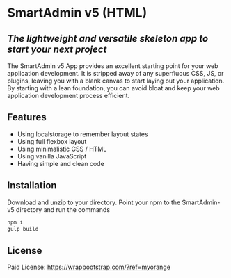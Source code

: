 # SmartAdmin v5 (HTML)
## _The lightweight and versatile skeleton app to start your next project_

The SmartAdmin v5 App provides an excellent starting point for your web application development. It is stripped away of any superfluous CSS, JS, or plugins, leaving you with a blank canvas to start laying out your application. By starting with a lean foundation, you can avoid bloat and keep your web application development process efficient.

## Features

- Using localstorage to remember layout states
- Using full flexbox layout
- Using minimalistic CSS / HTML
- Using vanilla JavaScript
- Having simple and clean code

## Installation

Download and unzip to your directory. Point your npm to the SmartAdmin-v5 directory and run the commands

```sh
npm i
gulp build
```


## License
Paid License: https://wrapbootstrap.com/?ref=myorange
